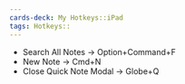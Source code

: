 ```yaml
---
cards-deck: My Hotkeys::iPad
tags: Hotkeys::
---
```



- Search All Notes → Option+Command+F
- New Note → Cmd+N
- Close Quick Note Modal → Globe+Q